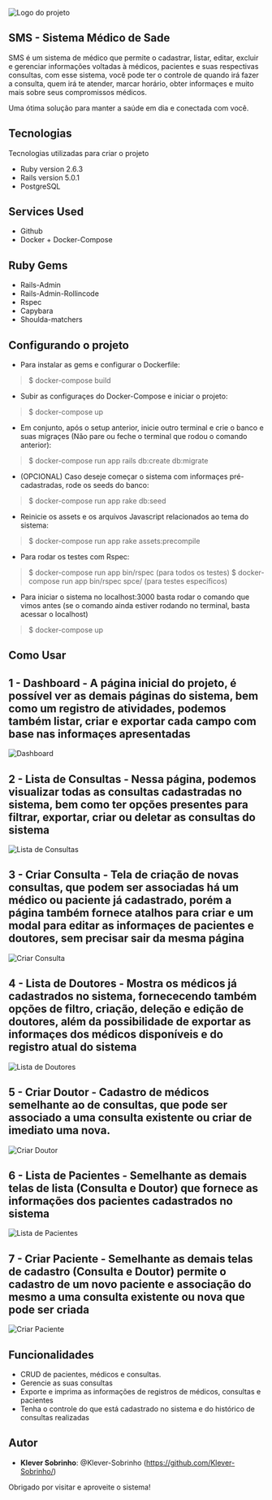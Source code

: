 
![Logo do projeto](https://github.com/Klever-Sobrinho/sistema_saude/blob/development/public/readme_images/logo.png)
 
## SMS - Sistema Médico de Sade
 
SMS é um sistema de médico que permite o cadastrar, listar, editar, excluir e gerenciar informações voltadas à médicos, pacientes e suas respectivas consultas, 
com esse sistema, você pode ter o controle de quando irá fazer a consulta, quem irá te atender, marcar horário, obter informaçes e muito mais sobre seus compromissos médicos.

Uma ótima solução para manter a saúde em dia e conectada com você.
 
## Tecnologias
 
Tecnologias utilizadas para criar o projeto
 
* Ruby version  2.6.3
* Rails version 5.0.1
* PostgreSQL
 
## Services Used
 
* Github
* Docker + Docker-Compose
 
## Ruby Gems
* Rails-Admin
* Rails-Admin-Rollincode
* Rspec
* Capybara
* Shoulda-matchers

 
## Configurando o projeto
 
* Para instalar as gems e configurar o Dockerfile:
>    $ docker-compose build
* Subir as configuraçes do Docker-Compose e iniciar o projeto:
>    $ docker-compose up
* Em conjunto, após o setup anterior, inicie outro terminal e crie o banco e suas migraçes (Não pare ou feche o terminal que rodou o comando anterior):
>    $ docker-compose run app rails db:create db:migrate
* (OPCIONAL) Caso deseje começar o sistema com informaçes pré-cadastradas, rode os seeds do banco:
>    $ docker-compose run app rake db:seed
* Reinicie os assets e os arquivos Javascript relacionados ao tema do sistema:
>    $ docker-compose run app rake assets:precompile
* Para rodar os testes com Rspec:
>    $ docker-compose run app bin/rspec (para todos os testes)
>    $ docker-compose run app bin/rspec spce/<path><file> (para testes específicos)
* Para iniciar o sistema no localhost:3000 basta rodar o comando que vimos antes (se o comando ainda estiver rodando no terminal, basta acessar o localhost)
>    $ docker-compose up
 
## Como Usar
 
## 1 - Dashboard - A página inicial do projeto, é possível ver as demais páginas do sistema, bem como um registro de atividades, podemos também listar, criar e exportar cada campo com base nas informaçes apresentadas 
![Dashboard](https://github.com/Klever-Sobrinho/sistema_saude/blob/development/public/readme_images/%231%20Dashboard.png)

## 2 - Lista de Consultas - Nessa página, podemos visualizar todas as consultas cadastradas no sistema, bem como ter opções presentes para filtrar, exportar, criar ou deletar as consultas do sistema
![Lista de Consultas](https://github.com/Klever-Sobrinho/sistema_saude/blob/development/public/readme_images/%232%20Lista%20de%20Consultas.png)

## 3 - Criar Consulta - Tela de criação de novas consultas, que podem ser associadas há um médico ou paciente já cadastrado, porém a página também fornece atalhos para criar e um modal para editar as informaçes de pacientes e doutores, sem precisar sair da mesma página
![Criar Consulta](https://github.com/Klever-Sobrinho/sistema_saude/blob/development/public/readme_images/%233%20Criar%20Consulta.png)

## 4 - Lista de Doutores - Mostra os médicos já cadastrados no sistema, fornececendo também opções de filtro, criação, deleção e edição de doutores, além da possibilidade de exportar as informaçes dos médicos disponíveis e do registro atual do sistema
![Lista de Doutores](https://github.com/Klever-Sobrinho/sistema_saude/blob/development/public/readme_images/%234%20Lista%20de%20Doutores.png)

## 5 - Criar Doutor - Cadastro de médicos semelhante ao de consultas, que pode ser associado a uma consulta existente ou criar de imediato uma nova.
![Criar Doutor](https://github.com/Klever-Sobrinho/sistema_saude/blob/development/public/readme_images/%235%20Criar%20Doutor.png)

## 6 - Lista de Pacientes - Semelhante as demais telas de lista (Consulta e Doutor) que fornece as informações dos pacientes cadastrados no sistema
![Lista de Pacientes](https://github.com/Klever-Sobrinho/sistema_saude/blob/development/public/readme_images/%236%20Lista%20de%20Pacientes.png)

## 7 - Criar Paciente - Semelhante as demais telas de cadastro (Consulta e Doutor) permite o cadastro de um novo paciente e associação do mesmo a uma consulta existente ou nova que pode ser criada
![Criar Paciente](https://github.com/Klever-Sobrinho/sistema_saude/blob/development/public/readme_images/%237%20Criar%20Paciente.png)

## Funcionalidades
 
  - CRUD de pacientes, médicos e consultas.
  - Gerencie as suas consultas
  - Exporte e imprima as informações de registros de médicos, consultas e pacientes
  - Tenha o controle do que está cadastrado no sistema e do histórico de consultas realizadas
 
 
## Autor
 
* **Klever Sobrinho**: @Klever-Sobrinho (https://github.com/Klever-Sobrinho/)
 
 
Obrigado por visitar e aproveite o sistema!
